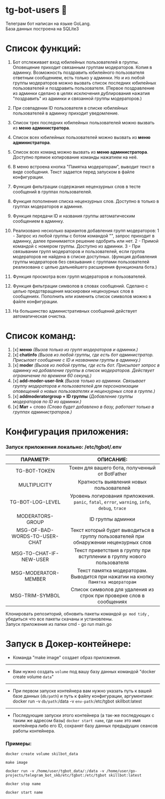 # tg-bot-users 🤖

Телеграм бот написан на языке GoLang.   
База данных построена на SQLite3

# Список функций:


1. Бот отслеживает вход юбилейных пользователей в группы. Оповещение приходит связанным группам модераторов. 
   Копия в админку. Возможность поздравить юбилейного пользователя ответным сообщением, есть только у админки.
   Но и из любой группы модераторов можно вызвать список последних юбилейных пользователей и поздравить пользователя.
   (Первое поздравление из админки сделано в целях исключения дублирования нажатия "поздравить" из 
   админки и связанной группы модераторов.)

2. При совпадении ID пользователя в списке юбилейных пользователей в админку приходит уведомление.
3. Список трех последних юбилейных пользователей можно вызвать из **меню администратора**.
4. Список всех юбилейных пользователей можно вызвать из **меню администратора**.
5. Список всех команд можно вызвать из **меню администратора**. Доступно прямое копирование команды нажатием на неё.
6. В меню встроена кнопка "Памятка модераторам", выводит текст в виде сообщения. Текст задается перед запуском в файле конфигурации.
7. Функция фильтрации содержания нецензурных слов в тесте сообщений в группах пользователей.
8. Функция пополнения списка нецензурных слов. Доступно в только в группах модераторов и админке.
9. Функция передачи ID и названия группы автоматическим сообщением в админку.
10. Реализовано несколько вариантов добавления групп модераторов:
    1 - Запрос из любой группы с ботом командой "", запрос приходит в админку, далее принимается решение одобрить или нет.
    2 - Примой командой с номером группы. Доступно из админки.
    3 - При связывании групп модераторов и пользователей, если группа модераторов не найдена в списке доступных.
    (функция добавления группы модераторов без связывания с группами пользователей реализована с целью дальнейшего расширения функционала бота.)
11. Функция просмотра всех групп модераторов и пользователей.
12. Функция фильтрации символов в словах сообщений. Сделано с целью предотвращения маскировки нецензурных слов в сообщениях.
    Пополнить или изменить список символов можно в файле конфигурации.
13. На большинство административных сообщений действует автоматическая очистка.




# Список команд:

1. [x] **меню** _(Вызов только из групп модераторов и админки.)_
2. [x] **chatinfo** _(Вызов из любой группы, где есть бот администратор. Присылает сообщение с ID и названием группы в админку.)_
3. [x] **moder** _(Вызов из любой группы, где есть бот. Присылает запрос в админку на добавление группы в список
   модераторов. Действует ограничение по времени 60 секунд.)_
4. [x] **add-moder-user-link** _(Вызов только из админки. Связывает группу модераторов и пользователей для
   персонализации оповещений о новых пользователях и нецензурных слов в группе.)_
5. [x] **addmoderatorgroup + ID группы** _(Добавление группы модераторов по ID из админки.)_
6. [x] **Мат** + слово _(Слово будет добавлено в базу, работает только в группах администраторов.)_


# Конфигурация приложения:

### Запуск приложения локально: /etc/tgbot/.env

|           ПАРАМЕТР:           |                                            ОПИСАНИЕ:                                            |
|:-----------------------------:|:-----------------------------------------------------------------------------------------------:|
|         TG-BOT-TOKEN          |                         Токен для вашего бота, полученный от BotFather                          |
|         MULTIPLICITY          |                             Кратность выявления новых пользователей                             |
|       TG-BOT-LOG-LEVEL        | Уровень логирования приложения. `panic`, `fatal`, `error`, `warning`, `info`, `debug`, `trace`  |
|       MODERATORS-GROUP        |                                        ID группы админки                                        |
| MSG-OF-BAD-WORDS-TO-USER-CHAT |     Текст который будет выводиться в группу пользователей при обнаружении нецензурных слов      |
|    MSG-TO-CHAT-IF-NEW-USER    |             Текст приветствия в группу при вступлении в группу нового пользователя              |
|     MSG-MODERATOR-MEMBER      |        Текст памятка модераторам. Выводится при нажатии на кнопку `Памятка модераторам`         |
|        MSG-TRIM-SYMBOL        |              Список символов для удаления из строк при проверке слов в сообщениях               |


Клонировать репозиторий, обновить пакеты командой `go mod tidy` , убедиться что все пакеты скачаны и установлены.   
Запуск приложения из папки cmd - go run main.go

# Запуск в Докер-контейнере:

- Команда "make image" создает образ приложения.
---
- Вам нужно создать `volume` под вашу базу данных командой "docker create volume `data`"
---
- При первом запуске контейнера вам нужно указать путь к вашей базе данных (`db/path`) и путь к файлу конфигурации, аргументами:
  docker run -v `db/path`:/data -v `env-path`:/etc/tgbot skillbot:latest
---
- Последующие запуски этого контейнера (а так-же последующих с таким же адресом базы) `docker start name`, где `name` это имя контейнера либо его ID, 
  сохранят базу данных предыдущих сеансов работы контейнера.

### Примеры:
```
docker create volume skilbot_data
```
```
make image
```
```
docker run -v /home/user/tgbot_data/:/data -v /home/user/go-projects/telegram_bot_skb/etc/tgbot:/etc/tgbot skillbot:latest 
```
```
docker stop name
```
```
docker start name
```